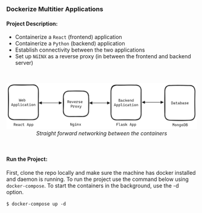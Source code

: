 ### Dockerize Multitier Applications

#### Project Description: 
- Containerize a `React` (frontend) application 
- Containerize a `Python` (backend) application 
- Establish connectivity between the two applications
- Set up `NGINX` as a reverse proxy (in between the frontend and backend server)
<br>
<p align="center">
  <img src="./diagrams/mulitier-diagram.png" />
  <em>Straight forward networking between the containers</em>
</p>
<br>

#### Run the Project:
First, clone the repo locally and make sure the machine has docker installed and daemon is running.
To run the project use the command below using `docker-compose`. To start the containers in the background, use the -d option.
```shell
$ docker-compose up -d
```
